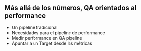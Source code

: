 ## Más allá de los números, QA orientados al performance

- Un pipeline tradicional
- Necesidades para el pipeline de performance
- Medir performance en QA pipeline
- Apuntar a un Target desde las métricas
